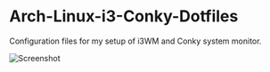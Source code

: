 # Arch-Linux-i3-Conky-Dotfiles
Configuration files for my setup of i3WM and Conky system monitor.

![Screenshot](Arch-Linux-i3-Conky-Dotfiles/2016-10-10_11:05:17.png?raw=true "Screenshot")
